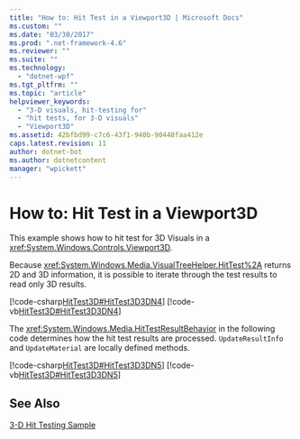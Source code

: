 ```yaml
---
title: "How to: Hit Test in a Viewport3D | Microsoft Docs"
ms.custom: ""
ms.date: "03/30/2017"
ms.prod: ".net-framework-4.6"
ms.reviewer: ""
ms.suite: ""
ms.technology: 
  - "dotnet-wpf"
ms.tgt_pltfrm: ""
ms.topic: "article"
helpviewer_keywords: 
  - "3-D visuals, hit-testing for"
  - "hit tests, for 3-D visuals"
  - "Viewport3D"
ms.assetid: 42bfbd99-c7c6-43f1-940b-90448faa412e
caps.latest.revision: 11
author: dotnet-bot
ms.author: dotnetcontent
manager: "wpickett"
---
```

# How to: Hit Test in a Viewport3D
This example shows how to hit test for 3D Visuals in a <xref:System.Windows.Controls.Viewport3D>.  
  
 Because <xref:System.Windows.Media.VisualTreeHelper.HitTest%2A> returns 2D and 3D information, it is possible to iterate through the test results to read only 3D results.  
  
 [!code-csharp[HitTest3D#HitTest3D3DN4](../../../../samples/snippets/csharp/VS_Snippets_Wpf/HitTest3D/CSharp/Window1.xaml.cs#hittest3d3dn4)]
 [!code-vb[HitTest3D#HitTest3D3DN4](../../../../samples/snippets/visualbasic/VS_Snippets_Wpf/HitTest3D/visualbasic/window1.xaml.vb#hittest3d3dn4)]  
  
 The <xref:System.Windows.Media.HitTestResultBehavior> in the following code determines how the hit test results are processed.  `UpdateResultInfo` and `UpdateMaterial` are locally defined methods.  
  
 [!code-csharp[HitTest3D#HitTest3D3DN5](../../../../samples/snippets/csharp/VS_Snippets_Wpf/HitTest3D/CSharp/Window1.xaml.cs#hittest3d3dn5)]
 [!code-vb[HitTest3D#HitTest3D3DN5](../../../../samples/snippets/visualbasic/VS_Snippets_Wpf/HitTest3D/visualbasic/window1.xaml.vb#hittest3d3dn5)]  
  
## See Also  
 [3-D Hit Testing Sample](http://go.microsoft.com/fwlink/?LinkID=159959)